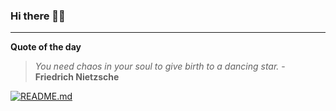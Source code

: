 ### Hi there 👋🏻


---

**Quote of the day**

> *You need chaos in your soul to give birth to a dancing star.* - **Friedrich Nietzsche** 

[![README.md](https://github.com/marcolovazzano/marcolovazzano/actions/workflows/readme.yml/badge.svg?branch=main)](https://github.com/marcolovazzano/marcolovazzano/actions/workflows/readme.yml)
